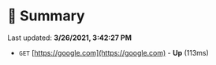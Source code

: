 # 📖 Summary
Last updated: **3/26/2021, 3:42:27 PM**

- `GET` [https://google.com](https://google.com) - **Up** (113ms)
